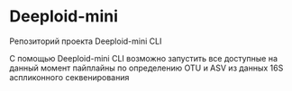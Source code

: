 # Deeploid-mini

Репозиторий проекта Deeploid-mini CLI

С помощью Deeploid-mini CLI возможно запустить все доступные на данный момент пайплайны по определению OTU и ASV из данных 16S аспликонного секвенирования
